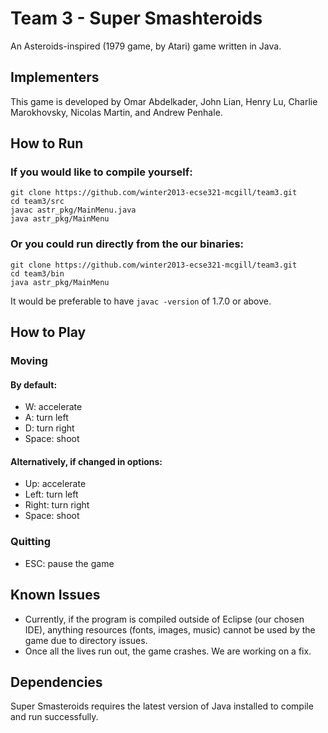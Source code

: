 Team 3 - Super Smashteroids
===========================

An Asteroids-inspired (1979 game, by Atari) game written in Java.

Implementers
------------

This game is developed by Omar Abdelkader, John Lian, Henry Lu, Charlie Marokhovsky, Nicolas Martin, and Andrew Penhale. 

How to Run
----------

### If you would like to compile yourself:

	git clone https://github.com/winter2013-ecse321-mcgill/team3.git
	cd team3/src
	javac astr_pkg/MainMenu.java
	java astr_pkg/MainMenu

### Or you could run directly from the our binaries:

	git clone https://github.com/winter2013-ecse321-mcgill/team3.git
	cd team3/bin
	java astr_pkg/MainMenu
	
It would be preferable to have `javac -version` of 1.7.0 or above.

How to Play 
-----------

### Moving

#### By default:

- W: accelerate
- A: turn left
- D: turn right
- Space: shoot

#### Alternatively, if changed in options:

- Up: accelerate
- Left: turn left
- Right: turn right
- Space: shoot

### Quitting

- ESC: pause the game

Known Issues
------------

- Currently, if the program is compiled outside of Eclipse (our chosen IDE), anything resources (fonts, images, music) cannot be used by the game due to directory issues. 
- Once all the lives run out, the game crashes. We are working on a fix.

Dependencies
------------

Super Smasteroids requires the latest version of Java installed to compile and run successfully. 
